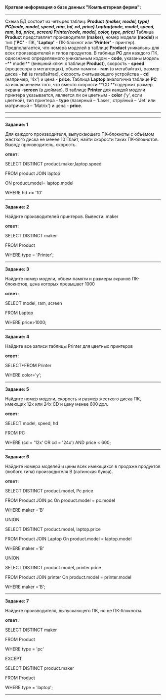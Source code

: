 **Краткая информация о базе данных "Компьютерная фирма":**
****
Схема БД состоит из четырех таблиц:
**Product**   ***(maker, model, type)
PC(code, model, speed, ram, hd, cd, price)
Laptop(code, model, speed, ram, hd, price, screen)
Printer(code, model, color, type, price)***
Таблица **Product** представляет производителя **(maker)**, номер модели **(model)** и тип (**'PC'** - ПК, **'Laptop'** - ПК-блокнот или **'Printer'** - принтер). Предполагается, что номера моделей в таблице **Product** уникальны для всех производителей и типов продуктов. В таблице **PC** для каждого ПК, однозначно определяемого уникальным кодом – **code**, указаны модель –** model** (внешний ключ к таблице **Product**), скорость - **speed** (процессора в мегагерцах), объем памяти - **ram** (в мегабайтах), размер диска - **hd** (в гигабайтах), скорость считывающего устройства - **cd** (например, '4x') и цена - **price**. Таблица **Laptop** аналогична таблице **РС** за исключением того, что вместо скорости **CD **содержит размер экрана -**screen** (в дюймах). В таблице **Printer** для каждой модели принтера указывается, является ли он цветным - **color** ('y', если цветной), тип принтера - **type** (лазерный – 'Laser', струйный – 'Jet' или матричный – 'Matrix') и цена - **price**.
****
********
**Задание: 1**

Для каждого производителя, выпускающего ПК-блокноты c объёмом жесткого диска не менее 10 Гбайт, найти скорости таких ПК-блокнотов. Вывод: производитель, скорость.

**ответ:**

SELECT DISTINCT product.maker,laptop.speed

 FROM product JOIN laptop
 
ON product.model= laptop.model

 WHERE hd >= '10'


----------
**Задание: 2**

Найдите производителей принтеров. Вывести: maker

**ответ:**

SELECT DISTINCT maker

FROM Product

WHERE type = 'Printer';


----------

**Задание: 3**

Найдите номер модели, объем памяти и размеры экранов ПК-блокнотов, цена которых превышает 1000 

**ответ:**

SELECT model, ram, screen

FROM Laptop

WHERE price>1000;
 

----------
**Задание: 4**

Найдите все записи таблицы Printer для цветных принтеров

**ответ:**

SELECT*FROM Printer

WHERE color='y';


----------
**Задание: 5**

Найдите номер модели, скорость и размер жесткого диска ПК, имеющих 12x или 24x CD и цену менее 600 дол.

**ответ:**

SELECT model, speed, hd

FROM PC

WHERE (cd = '12x' OR cd = '24x') AND price < 600;


----------
**Задание: 6**

Найдите номера моделей и цены всех имеющихся в продаже продуктов (любого типа) производителя B (латинская буква).

**ответ:**

SELECT DISTINCT product.model, Pc.price

FROM Product JOIN pc On product.model = pc.model 

WHERE maker ='B' 

UNION 

SELECT DISTINCT product.model, laptop.price

FROM Product JOIN Laptop On product.model = laptop.model 

WHERE maker ='B' 

UNION 

SELECT DISTINCT product.model, printer.price

FROM Product JOIN printer On product.model = printer.model 

WHERE maker ='B';

----------
**Задание: 7**

Найдите производителя, выпускающего ПК, но не ПК-блокноты.

**ответ:**

SELECT DISTINCT maker

FROM Product

WHERE type = 'pc'

EXCEPT

SELECT DISTINCT product.maker

FROM Product

WHERE type = 'laptop';

----------




